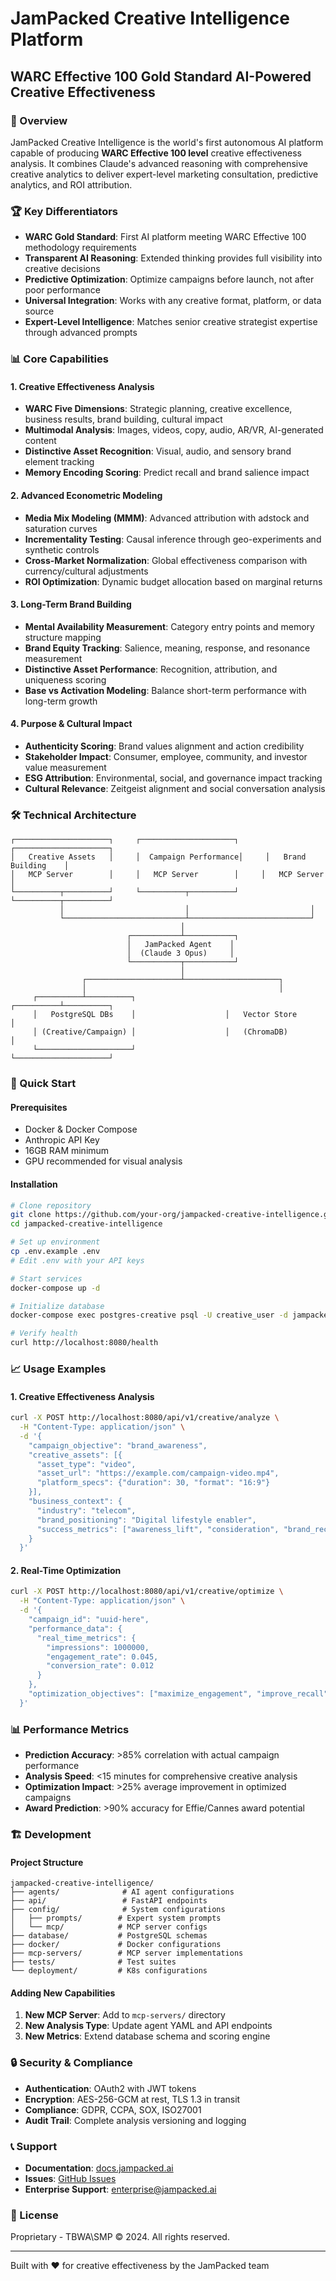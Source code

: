 # JamPacked Creative Intelligence Platform
## WARC Effective 100 Gold Standard AI-Powered Creative Effectiveness

### 🚀 Overview

JamPacked Creative Intelligence is the world's first autonomous AI platform capable of producing **WARC Effective 100 level** creative effectiveness analysis. It combines Claude's advanced reasoning with comprehensive creative analytics to deliver expert-level marketing consultation, predictive analytics, and ROI attribution.

### 🏆 Key Differentiators

- **WARC Gold Standard**: First AI platform meeting WARC Effective 100 methodology requirements
- **Transparent AI Reasoning**: Extended thinking provides full visibility into creative decisions
- **Predictive Optimization**: Optimize campaigns before launch, not after poor performance
- **Universal Integration**: Works with any creative format, platform, or data source
- **Expert-Level Intelligence**: Matches senior creative strategist expertise through advanced prompts

### 📊 Core Capabilities

#### 1. Creative Effectiveness Analysis
- **WARC Five Dimensions**: Strategic planning, creative excellence, business results, brand building, cultural impact
- **Multimodal Analysis**: Images, videos, copy, audio, AR/VR, AI-generated content
- **Distinctive Asset Recognition**: Visual, audio, and sensory brand element tracking
- **Memory Encoding Scoring**: Predict recall and brand salience impact

#### 2. Advanced Econometric Modeling
- **Media Mix Modeling (MMM)**: Advanced attribution with adstock and saturation curves
- **Incrementality Testing**: Causal inference through geo-experiments and synthetic controls
- **Cross-Market Normalization**: Global effectiveness comparison with currency/cultural adjustments
- **ROI Optimization**: Dynamic budget allocation based on marginal returns

#### 3. Long-Term Brand Building
- **Mental Availability Measurement**: Category entry points and memory structure mapping
- **Brand Equity Tracking**: Salience, meaning, response, and resonance measurement
- **Distinctive Asset Performance**: Recognition, attribution, and uniqueness scoring
- **Base vs Activation Modeling**: Balance short-term performance with long-term growth

#### 4. Purpose & Cultural Impact
- **Authenticity Scoring**: Brand values alignment and action credibility
- **Stakeholder Impact**: Consumer, employee, community, and investor value measurement
- **ESG Attribution**: Environmental, social, and governance impact tracking
- **Cultural Relevance**: Zeitgeist alignment and social conversation analysis

### 🛠️ Technical Architecture

```
┌─────────────────────┐     ┌─────────────────────┐     ┌─────────────────────┐
│   Creative Assets   │     │  Campaign Performance│     │   Brand Building    │
│   MCP Server        │     │   MCP Server        │     │   MCP Server        │
└──────────┬──────────┘     └──────────┬──────────┘     └──────────┬──────────┘
           │                           │                           │
           └───────────────────────────┴───────────────────────────┘
                                      │
                          ┌───────────┴───────────┐
                          │   JamPacked Agent    │
                          │  (Claude 3 Opus)     │
                          └───────────┬───────────┘
                                      │
                ┌─────────────────────┴─────────────────────┐
                │                                           │
     ┌──────────┴──────────┐                    ┌──────────┴──────────┐
     │   PostgreSQL DBs    │                    │   Vector Store      │
     │ (Creative/Campaign) │                    │   (ChromaDB)        │
     └─────────────────────┘                    └─────────────────────┘
```

### 🚀 Quick Start

#### Prerequisites
- Docker & Docker Compose
- Anthropic API Key
- 16GB RAM minimum
- GPU recommended for visual analysis

#### Installation

```bash
# Clone repository
git clone https://github.com/your-org/jampacked-creative-intelligence.git
cd jampacked-creative-intelligence

# Set up environment
cp .env.example .env
# Edit .env with your API keys

# Start services
docker-compose up -d

# Initialize database
docker-compose exec postgres-creative psql -U creative_user -d jampacked_creative -f /schemas/creative_effectiveness_schema.sql

# Verify health
curl http://localhost:8080/health
```

### 📈 Usage Examples

#### 1. Creative Effectiveness Analysis

```bash
curl -X POST http://localhost:8080/api/v1/creative/analyze \
  -H "Content-Type: application/json" \
  -d '{
    "campaign_objective": "brand_awareness",
    "creative_assets": [{
      "asset_type": "video",
      "asset_url": "https://example.com/campaign-video.mp4",
      "platform_specs": {"duration": 30, "format": "16:9"}
    }],
    "business_context": {
      "industry": "telecom",
      "brand_positioning": "Digital lifestyle enabler",
      "success_metrics": ["awareness_lift", "consideration", "brand_recall"]
    }
  }'
```

#### 2. Real-Time Optimization

```bash
curl -X POST http://localhost:8080/api/v1/creative/optimize \
  -H "Content-Type: application/json" \
  -d '{
    "campaign_id": "uuid-here",
    "performance_data": {
      "real_time_metrics": {
        "impressions": 1000000,
        "engagement_rate": 0.045,
        "conversion_rate": 0.012
      }
    },
    "optimization_objectives": ["maximize_engagement", "improve_recall"]
  }'
```

### 📊 Performance Metrics

- **Prediction Accuracy**: >85% correlation with actual campaign performance
- **Analysis Speed**: <15 minutes for comprehensive creative analysis
- **Optimization Impact**: >25% average improvement in optimized campaigns
- **Award Prediction**: >90% accuracy for Effie/Cannes award potential

### 🏗️ Development

#### Project Structure
```
jampacked-creative-intelligence/
├── agents/              # AI agent configurations
├── api/                 # FastAPI endpoints
├── config/              # System configurations
│   ├── prompts/        # Expert system prompts
│   └── mcp/            # MCP server configs
├── database/           # PostgreSQL schemas
├── docker/             # Docker configurations
├── mcp-servers/        # MCP server implementations
├── tests/              # Test suites
└── deployment/         # K8s configurations
```

#### Adding New Capabilities

1. **New MCP Server**: Add to `mcp-servers/` directory
2. **New Analysis Type**: Update agent YAML and API endpoints
3. **New Metrics**: Extend database schema and scoring engine

### 🔒 Security & Compliance

- **Authentication**: OAuth2 with JWT tokens
- **Encryption**: AES-256-GCM at rest, TLS 1.3 in transit
- **Compliance**: GDPR, CCPA, SOX, ISO27001
- **Audit Trail**: Complete analysis versioning and logging

### 📞 Support

- **Documentation**: [docs.jampacked.ai](https://docs.jampacked.ai)
- **Issues**: [GitHub Issues](https://github.com/your-org/jampacked/issues)
- **Enterprise Support**: enterprise@jampacked.ai

### 📜 License

Proprietary - TBWA\SMP © 2024. All rights reserved.

---

Built with ❤️ for creative effectiveness by the JamPacked team
